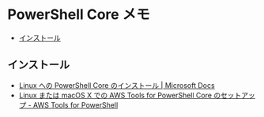 # PowerShell Core メモ

- [インストール](#インストール)

## インストール

- [Linux への PowerShell Core のインストール | Microsoft Docs](https://docs.microsoft.com/ja-jp/powershell/scripting/install/installing-powershell-core-on-linux?view=powershell-6)
- [Linux または macOS X での AWS Tools for PowerShell Core のセットアップ - AWS Tools for PowerShell](https://docs.aws.amazon.com/ja_jp/powershell/latest/userguide/pstools-getting-set-up-linux-mac.html)
